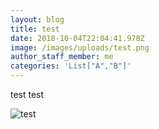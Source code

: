 ```yaml
---
layout: blog
title: test
date: 2018-10-04T22:04:41.978Z
image: /images/uploads/test.png
author_staff_member: me
categories: 'List["A","B"]'
---
```

test test

![test](/images/uploads/test.png)
